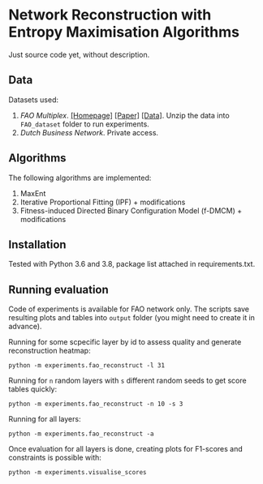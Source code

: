 # Network Reconstruction with Entropy Maximisation Algorithms

Just source code yet, without description.

## Data

Datasets used:

1. *FAO Multiplex*. [[Homepage]](https://manliodedomenico.com/data.php) [[Paper]](https://www.nature.com/articles/ncomms7864) [[Data]](https://manliodedomenico.com/data/FAO_Multiplex_Trade.zip). Unzip the data into `FAO_dataset` folder to run experiments.
2. *Dutch Business Network*. Private access.

## Algorithms

The following algorithms are implemented:

1. MaxEnt
2. Iterative Proportional Fitting (IPF) + modifications
3. Fitness-induced Directed Binary Configuration Model (f-DMCM) + modifications

## Installation

Tested with Python 3.6 and 3.8, package list attached in requirements.txt.

## Running evaluation

Code of experiments is available for FAO network only. The scripts save resulting plots and tables into `output` folder (you might need to create it in advance).

Running for some scpecific layer by id to assess quality and generate reconstruction heatmap:
```
python -m experiments.fao_reconstruct -l 31
```

Running for `n` random layers with `s` different random seeds to get score tables quickly:
```
python -m experiments.fao_reconstruct -n 10 -s 3
```

Running for all layers:
```
python -m experiments.fao_reconstruct -a
```

Once evaluation for all layers is done, creating plots for F1-scores and constraints is possible with:
```
python -m experiments.visualise_scores
```
